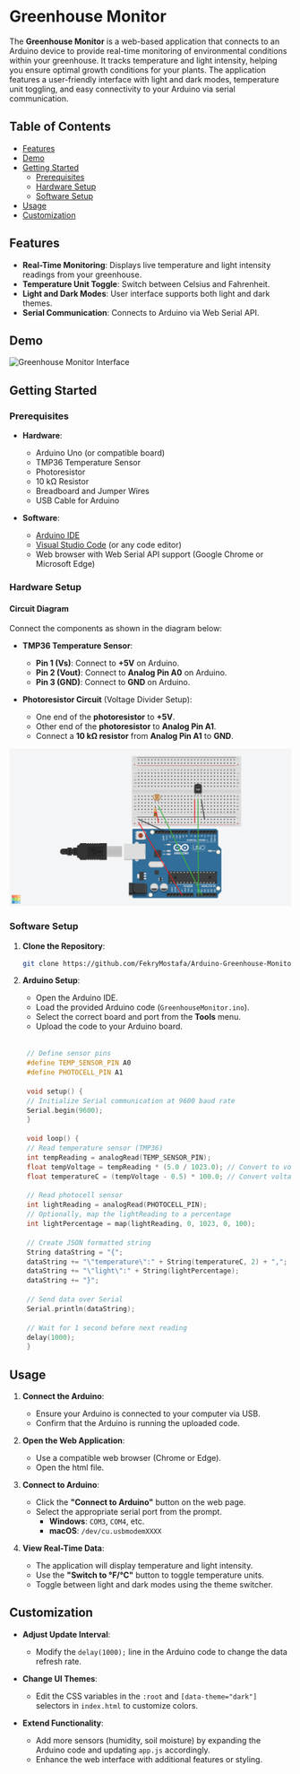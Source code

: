 # Greenhouse Monitor

The **Greenhouse Monitor** is a web-based application that connects to an Arduino device to provide real-time monitoring of environmental conditions within your greenhouse. It tracks temperature and light intensity, helping you ensure optimal growth conditions for your plants. The application features a user-friendly interface with light and dark modes, temperature unit toggling, and easy connectivity to your Arduino via serial communication.

## Table of Contents

- [Features](#features)
- [Demo](#demo)
- [Getting Started](#getting-started)
  - [Prerequisites](#prerequisites)
  - [Hardware Setup](#hardware-setup)
  - [Software Setup](#software-setup)
- [Usage](#usage)
- [Customization](#customization)

## Features

- **Real-Time Monitoring**: Displays live temperature and light intensity readings from your greenhouse.
- **Temperature Unit Toggle**: Switch between Celsius and Fahrenheit.
- **Light and Dark Modes**: User interface supports both light and dark themes.
- **Serial Communication**: Connects to Arduino via Web Serial API.

## Demo

![Greenhouse Monitor Interface](assets/example.png)

## Getting Started

### Prerequisites

- **Hardware**:
  - Arduino Uno (or compatible board)
  - TMP36 Temperature Sensor
  - Photoresistor
  - 10 kΩ Resistor
  - Breadboard and Jumper Wires
  - USB Cable for Arduino

- **Software**:
  - [Arduino IDE](https://www.arduino.cc/en/software)
  - [Visual Studio Code](https://code.visualstudio.com/) (or any code editor)
  - Web browser with Web Serial API support (Google Chrome or Microsoft Edge)

### Hardware Setup

#### Circuit Diagram

Connect the components as shown in the diagram below:

- **TMP36 Temperature Sensor**:
  - **Pin 1 (Vs)**: Connect to **+5V** on Arduino.
  - **Pin 2 (Vout)**: Connect to **Analog Pin A0** on Arduino.
  - **Pin 3 (GND)**: Connect to **GND** on Arduino.

- **Photoresistor Circuit** (Voltage Divider Setup):
  - One end of the **photoresistor** to **+5V**.
  - Other end of the **photoresistor** to **Analog Pin A1**.
  - Connect a **10 kΩ resistor** from **Analog Pin A1** to **GND**.

![Circuit Diagram](assets/CircuitDiagram.png)

### Software Setup

1. **Clone the Repository**:

   ```bash
   git clone https://github.com/FekryMostafa/Arduino-Greenhouse-Monitor.git
   ```

2. **Arduino Setup**:

   - Open the Arduino IDE.
   - Load the provided Arduino code (`GreenhouseMonitor.ino`).
   - Select the correct board and port from the **Tools** menu.
   - Upload the code to your Arduino board.

   ```cpp

    // Define sensor pins
    #define TEMP_SENSOR_PIN A0
    #define PHOTOCELL_PIN A1

    void setup() {
    // Initialize Serial communication at 9600 baud rate
    Serial.begin(9600);
    }

    void loop() {
    // Read temperature sensor (TMP36)
    int tempReading = analogRead(TEMP_SENSOR_PIN);
    float tempVoltage = tempReading * (5.0 / 1023.0); // Convert to voltage (0 - 5V)
    float temperatureC = (tempVoltage - 0.5) * 100.0; // Convert voltage to Celsius

    // Read photocell sensor
    int lightReading = analogRead(PHOTOCELL_PIN);
    // Optionally, map the lightReading to a percentage
    int lightPercentage = map(lightReading, 0, 1023, 0, 100);

    // Create JSON formatted string
    String dataString = "{";
    dataString += "\"temperature\":" + String(temperatureC, 2) + ",";
    dataString += "\"light\":" + String(lightPercentage);
    dataString += "}";

    // Send data over Serial
    Serial.println(dataString);

    // Wait for 1 second before next reading
    delay(1000);
    }

   ```

## Usage

1. **Connect the Arduino**:

   - Ensure your Arduino is connected to your computer via USB.
   - Confirm that the Arduino is running the uploaded code.

2. **Open the Web Application**:

   - Use a compatible web browser (Chrome or Edge).
   - Open the html file.

3. **Connect to Arduino**:

   - Click the **"Connect to Arduino"** button on the web page.
   - Select the appropriate serial port from the prompt.
     - **Windows**: `COM3`, `COM4`, etc.
     - **macOS**: `/dev/cu.usbmodemXXXX`

4. **View Real-Time Data**:

   - The application will display temperature and light intensity.
   - Use the **"Switch to °F/°C"** button to toggle temperature units.
   - Toggle between light and dark modes using the theme switcher.

## Customization

- **Adjust Update Interval**:

  - Modify the `delay(1000);` line in the Arduino code to change the data refresh rate.

- **Change UI Themes**:

  - Edit the CSS variables in the `:root` and `[data-theme="dark"]` selectors in `index.html` to customize colors.

- **Extend Functionality**:

  - Add more sensors (humidity, soil moisture) by expanding the Arduino code and updating `app.js` accordingly.
  - Enhance the web interface with additional features or styling.
